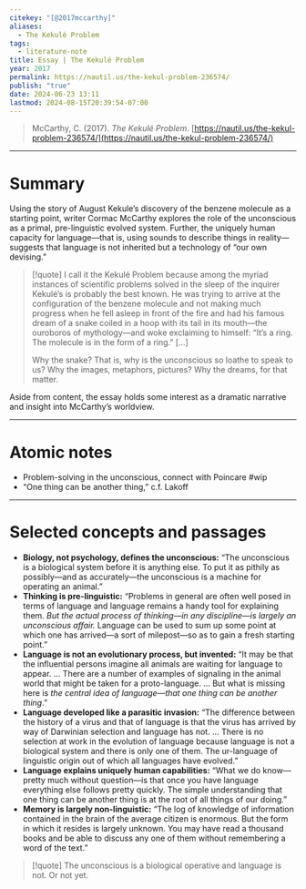 ```yaml
---
citekey: "[@2017mccarthy]"
​aliases:
  - The Kekulé Problem
tags:
  - literature-note
title: Essay | The Kekulé Problem
year: 2017
permalink: https://nautil.us/the-kekul-problem-236574/
publish: "true"
date: 2024-06-23 13:11
lastmod: 2024-08-15T20:39:54-07:00
---
```

> McCarthy, C. (2017). _The Kekulé Problem_. [https://nautil.us/the-kekul-problem-236574/](https://nautil.us/the-kekul-problem-236574/)

---
# Summary

Using the story of August Kekule’s discovery of the benzene molecule as a starting point, writer Cormac McCarthy explores the role of the unconscious as a primal, pre-linguistic evolved system. Further, the uniquely human capacity for language—that is, using sounds to describe things in reality—suggests that language is not inherited but a technology of “our own devising.”

>[!quote]
>I call it the Kekulé Problem because among the myriad instances of scientific problems solved in the sleep of the inquirer Kekulé’s is probably the best known. He was trying to arrive at the configuration of the benzene molecule and not making much progress when he fell asleep in front of the fire and had his famous dream of a snake coiled in a hoop with its tail in its mouth—the ouroboros of mythology—and woke exclaiming to himself: “It’s a ring. The molecule is in the form of a ring.” \[...]
>
>Why the snake? That is, why is the unconscious so loathe to speak to us? Why the images, metaphors, pictures? Why the dreams, for that matter.

Aside from content, the essay holds some interest as a dramatic narrative and insight into McCarthy’s worldview.

---
# Atomic notes

- Problem-solving in the unconscious, connect with Poincare #wip 
- “One thing can be another thing,” c.f. Lakoff

---
# Selected concepts and passages

- **Biology, not psychology, defines the unconscious:** “The unconscious is a biological system before it is anything else. To put it as pithily as possibly—and as accurately—the unconscious is a machine for operating an animal.”
- **Thinking is pre-linguistic:** “Problems in general are often well posed in terms of language and language remains a handy tool for explaining them. *But the actual process of thinking—in any discipline—is largely an unconscious affair.* Language can be used to sum up some point at which one has arrived—a sort of milepost—so as to gain a fresh starting point.”
- **Language is not an evolutionary process, but invented:** “It may be that the influential persons imagine all animals are waiting for language to appear. … There are a number of examples of signaling in the animal world that might be taken for a proto-language. … But what is missing here is *the central idea of language—that one thing can be another thing*.”
- **Language developed like a parasitic invasion:** “The difference between the history of a virus and that of language is that the virus has arrived by way of Darwinian selection and language has not. … There is no selection at work in the evolution of language because language is not a biological system and there is only one of them. The ur-language of linguistic origin out of which all languages have evolved.”
- **Language explains uniquely human capabilities:** “What we do know—pretty much without question—is that once you have language everything else follows pretty quickly. The simple understanding that one thing can be another thing is at the root of all things of our doing.”
- **Memory is largely non-linguistic:** “The log of knowledge of information contained in the brain of the average citizen is enormous. But the form in which it resides is largely unknown. You may have read a thousand books and be able to discuss any one of them without remembering a word of the text.”

>[!quote]
>The unconscious is a biological operative and language is not. Or not yet.





